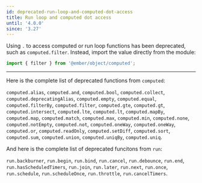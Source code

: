 ```yaml
---
id: deprecated-run-loop-and-computed-dot-access
title: Run loop and computed dot access
until: '4.0.0'
since: '3.27'
---
```


Using `.` to access computed or run loop functions has been deprecated, such
as `computed.filter`.
Instead, import the value directly from the module:

```js
import { filter } from '@ember/object/computed';
```

---

Here is the complete list of deprecated functions from `computed`:

`computed.alias`,
`computed.and`,
`computed.bool`,
`computed.collect`,
`computed.deprecatingAlias`,
`computed.empty`,
`computed.equal`,
`computed.filterBy`,
`computed.filter`,
`computed.gte`,
`computed.gt`,
`computed.intersect`,
`computed.lte`,
`computed.lt`,
`computed.mapBy`,
`computed.map`,
`computed.match`,
`computed.max`,
`computed.min`,
`computed.none`,
`computed.notEmpty`,
`computed.not`,
`computed.oneWay`,
`computed.oneWay`,
`computed.or`,
`computed.readOnly`,
`computed.setDiff`,
`computed.sort`,
`computed.sum`,
`computed.union`,
`computed.uniqBy`,
`computed.uniq`.

And here is the complete list of deprecated funcitons from `run`:

`run.backburner`,
`run.begin`,
`run.bind`,
`run.cancel`,
`run.debounce`,
`run.end`,
`run.hasScheduledTimers`,
`run.join`,
`run.later`,
`run.next`,
`run.once`,
`run.schedule`,
`run.scheduleOnce`,
`run.throttle`,
`run.cancelTimers`.
